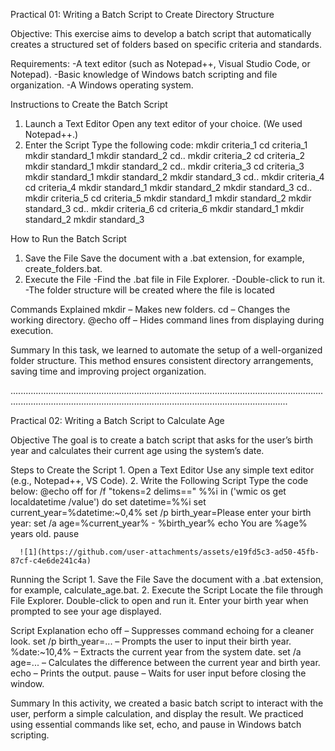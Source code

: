 Practical 01: Writing a Batch Script to Create Directory Structure

Objective:
This exercise aims to develop a batch script that automatically creates a structured set of folders based on specific criteria and standards.

Requirements:
     -A text editor (such as Notepad++, Visual Studio Code, or Notepad).
     -Basic knowledge of Windows batch scripting and file organization.
     -A Windows operating system.

Instructions to Create the Batch Script
1. Launch a Text Editor
    Open any text editor of your choice. (We used Notepad++.)
2. Enter the Script
    Type the following code:
     mkdir criteria_1
cd criteria_1
mkdir standard_1
mkdir standard_2
cd..
mkdir criteria_2
cd criteria_2
mkdir standard_1
mkdir standard_2
cd..
mkdir criteria_3
cd criteria_3
mkdir standard_1
mkdir standard_2
mkdir standard_3
cd..
mkdir criteria_4
cd criteria_4
mkdir standard_1
mkdir standard_2
mkdir standard_3
cd..
mkdir criteria_5
cd criteria_5
mkdir standard_1
mkdir standard_2
mkdir standard_3
cd..
mkdir criteria_6
cd criteria_6
mkdir standard_1
mkdir standard_2
mkdir standard_3

How to Run the Batch Script
  1. Save the File
      Save the document with a .bat extension, for example, create_folders.bat.
  2. Execute the File
       -Find the .bat file in File Explorer.
       -Double-click to run it.
       -The folder structure will be created where the file is located

Commands Explained
      mkdir – Makes new folders.
      cd – Changes the working directory.
      @echo off – Hides command lines from displaying during execution.

Summary
     In this task, we learned to automate the setup of a well-organized folder structure. This method ensures consistent directory arrangements, saving time and improving project organization.

..........................................................................................................................................................................................................................................

Practical 02: Writing a Batch Script to Calculate Age

Objective
    The goal is to create a batch script that asks for the user’s birth year and calculates their current age using the system’s date.
    
Steps to Create the Script
    1. Open a Text Editor
           Use any simple text editor (e.g., Notepad++, VS Code).
    2. Write the Following Script
           Type the code below:
               @echo off
                  for /f "tokens=2 delims==" %%i in ('wmic os get localdatetime /value') do set datetime=%%i
                  set current_year=%datetime:~0,4%
                  set /p birth_year=Please enter your birth year:
                  set /a age=%current_year% - %birth_year%
                  echo You are %age% years old.
                  pause

                  
      ![1](https://github.com/user-attachments/assets/e19fd5c3-ad50-45fb-87cf-c4e6de241c4a)

 Running the Script
      1. Save the File
            Save the document with a .bat extension, for example, calculate_age.bat.
      2. Execute the Script
            Locate the file through File Explorer.
            Double-click to open and run it.
            Enter your birth year when prompted to see your age displayed.

            
Script Explanation
       echo off – Suppresses command echoing for a cleaner look.
       set /p birth_year=... – Prompts the user to input their birth year.
       %date:~10,4% – Extracts the current year from the system date.
       set /a age=... – Calculates the difference between the current year and birth year.
       echo – Prints the output.
       pause – Waits for user input before closing the window.

Summary
      In this activity, we created a basic batch script to interact with the user, perform a simple calculation, and display the result. We practiced using essential commands like set, echo, and pause in Windows batch scripting.

